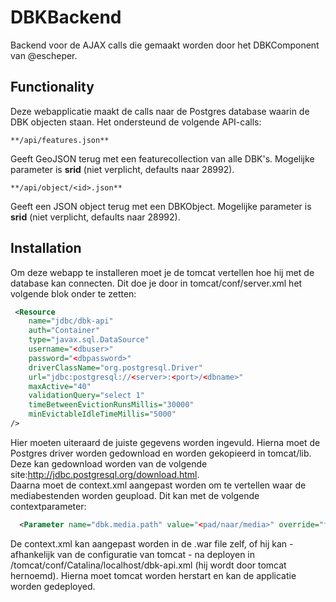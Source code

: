 # DBKBackend


Backend voor de AJAX calls die gemaakt worden door het  DBKComponent van @escheper.


## Functionality
Deze webapplicatie maakt de calls naar de Postgres database waarin de DBK objecten staan. Het ondersteund de volgende API-calls:
```
**/api/features.json**  
```
Geeft GeoJSON terug met een featurecollection van alle DBK's. Mogelijke parameter is __srid__ (niet verplicht, defaults naar 28992).

```
**/api/object/<id>.json**
```
Geeft een JSON object terug met een DBKObject. Mogelijke parameter is __srid__ (niet verplicht, defaults naar 28992).

## Installation
Om deze webapp te installeren moet je de tomcat vertellen hoe hij met de database kan connecten. Dit doe je door in tomcat/conf/server.xml het volgende blok onder <GlobalNamingResources> te zetten:

```xml
 <Resource 
    name="jdbc/dbk-api"
    auth="Container"
    type="javax.sql.DataSource"
    username="<dbuser>"
    password="<dbpassword>"
    driverClassName="org.postgresql.Driver"
    url="jdbc:postgresql://<server>:<port>/<dbname>"
    maxActive="40"
    validationQuery="select 1"
    timeBetweenEvictionRunsMillis="30000"
    minEvictableIdleTimeMillis="5000"
/>
```
 
Hier moeten uiteraard de juiste gegevens worden ingevuld. Hierna moet de Postgres driver worden gedownload en worden gekopieerd in tomcat/lib. Deze kan gedownload worden van de volgende site:http://jdbc.postgresql.org/download.html.  
Daarna moet de context.xml aangepast worden om te vertellen waar de mediabestenden worden geupload. Dit kan met de volgende contextparameter:

```xml
  <Parameter name="dbk.media.path" value="<pad/naar/media>" override="false"/>
```
De context.xml kan aangepast worden in de .war file zelf, of hij kan - afhankelijk van de configuratie van tomcat - na deployen in /tomcat/conf/Catalina/localhost/dbk-api.xml (hij wordt door tomcat hernoemd).
Hierna moet tomcat worden herstart en kan de applicatie worden gedeployed.

